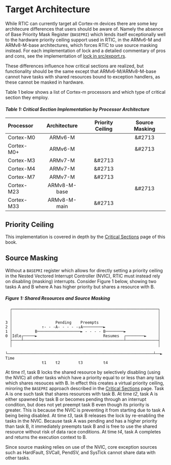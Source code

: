 # Target Architecture

While RTIC can currently target all Cortex-m devices there are some key architecure differences that 
users should be aware of. Namely the absence of Base Priority Mask Register (`BASEPRI`) which lends
itself exceptionally well to the hardware priority ceiling support used in RTIC, in the ARMv6-M and
ARMv8-M-base architectures, which forces RTIC to use source masking instead. For each implementation
of lock and a detailed commentary of pros and cons, see the implementation of
[lock in src/export.rs][src_export].

[src_export]: https://github.com/rtic-rs/cortex-m-rtic/blob/master/src/export.rs

These differences influence how critical sections are realized, but functionality should be the same
except that ARMv6-M/ARMv8-M-base cannot have tasks with shared resources bound to exception
handlers, as these cannot be masked in hardware.

Table 1 below shows a list of Cortex-m processors and which type of critical section they employ.

#### *Table 1: Critical Section Implementation by Processor Architecture*

| Processor  | Architecture | Priority Ceiling | Source Masking |
| :--------- | :----------: | :--------------: | :------------: |
| Cortex-M0  | ARMv6-M      |                  |     &#2713     |
| Cortex-M0+ | ARMv6-M      |                  |     &#2713     |
| Cortex-M3  | ARMv7-M      |      &#2713      |                |
| Cortex-M4  | ARMv7-M      |      &#2713      |                |
| Cortex-M7  | ARMv7-M      |      &#2713      |                |
| Cortex-M23 | ARMv8-M-base |                  |     &#2713     |
| Cortex-M33 | ARMv8-M-main |      &#2713      |                |

## Priority Ceiling

This implementation is covered in depth by the [Critical Sections][critical_sections] page of this book.

## Source Masking

Without a `BASEPRI` register which allows for directly setting a priority ceiling in the Nested 
Vectored Interrupt Controller (NVIC), RTIC must instead rely on disabling (masking) interrupts.
Consider Figure 1 below, showing two tasks A and B where A has higher priority but shares a resource
with B. 

#### *Figure 1: Shared Resources and Source Masking*

```text
  ┌────────────────────────────────────────────────────────────────┐
  │                                                                │
  │                                                                │
3 │                   Pending    Preempts                          │
2 │             ↑- - -A- - - - -↓A─────────►                       │
1 │          B───────────────────► - - - - B────────►              │
0 │Idle┌─────►                             Resumes  ┌────────►     │
  ├────┴────────────────────────────────────────────┴──────────────┤
  │                                                                │
  └────────────────────────────────────────────────────────────────┴──► Time
                t1    t2        t3         t4
```

At time *t1*, task B locks the shared resource by selectively disabling (using the NVIC) all other
tasks which have a priority equal to or less than any task which shares resouces with B. In effect
this creates a virtual priority ceiling, miroring the `BASEPRI` approach described in the
[Critical Sections][critical_Sections] page. Task A is one such task that shares resources with
task B. At time *t2*, task A is either spawned by task B or becomes pending through an interrupt
condition, but does not yet preempt task B even though its priority is greater. This is because the
NVIC is preventing it from starting due to task A being being disabled. At time *t3*, task B
releases the lock by re-enabling the tasks in the NVIC. Because task A was pending and has a higher
priority than task B, it immediately preempts task B and is free to use the shared resource without
risk of data race conditions. At time *t4*, task A completes and returns the execution context to B.

Since source masking relies on use of the NVIC, core exception sources such as HardFault, SVCall,
PendSV, and SysTick cannot share data with other tasks.

[critical_sections]: https://github.com/rtic-rs/cortex-m-rtic/blob/master/book/en/src/internals/critical-sections.md

